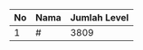 | No | Nama            | Jumlah Level |
|----|-----------------|--------------|
| 1  | #    |    3809        |
